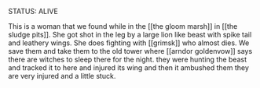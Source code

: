 STATUS: ALIVE

This is a woman that we found while in the [[the gloom marsh]] in [[the sludge pits]]. She got shot in the leg by a  large lion like beast with spike tail and leathery wings. She does fighting with [[grimsk]] who almost dies. We save them and take them to the old tower where [[arndor goldenvow]] says there are witches to sleep there for the night. they were hunting the beast and tracked it to here and injured its wing and then it ambushed them they are very injured and a little stuck.